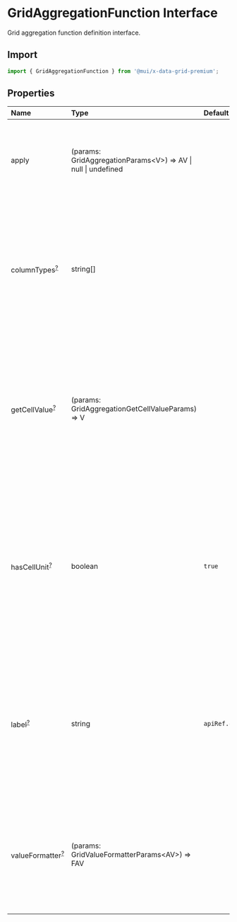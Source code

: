 # GridAggregationFunction Interface

<p class="description">Grid aggregation function definition interface.</p>

## Import

```js
import { GridAggregationFunction } from '@mui/x-data-grid-premium';
```

## Properties

| Name                                                                                                                                                                                                | Type                                                                                                  | Default                                                                                                       | Description                                                                                                                                                                                |
| :-------------------------------------------------------------------------------------------------------------------------------------------------------------------------------------------------- | :---------------------------------------------------------------------------------------------------- | :------------------------------------------------------------------------------------------------------------ | :----------------------------------------------------------------------------------------------------------------------------------------------------------------------------------------- |
| <span class="prop-name">apply [<span class="plan-premium" title="Premium plan"></span>](/x/introduction/licensing/#premium-plan)</span>                                                             | <span class="prop-type">(params: GridAggregationParams&lt;V&gt;) =&gt; AV \| null \| undefined</span> |                                                                                                               | Function that takes the current cell values and generates the aggregated value.                                                                                                            |
| <span class="prop-name optional">columnTypes<sup><abbr title="optional">?</abbr></sup> [<span class="plan-premium" title="Premium plan"></span>](/x/introduction/licensing/#premium-plan)</span>    | <span class="prop-type">string[]</span>                                                               |                                                                                                               | Column types supported by this aggregation function.<br />If not defined, all types are supported (in most cases this property should be defined).                                         |
| <span class="prop-name optional">getCellValue<sup><abbr title="optional">?</abbr></sup> [<span class="plan-premium" title="Premium plan"></span>](/x/introduction/licensing/#premium-plan)</span>   | <span class="prop-type">(params: GridAggregationGetCellValueParams) =&gt; V</span>                    |                                                                                                               | Function that allows to transform the value of the cell passed to the aggregation function applier.<br />Useful for aggregating data from multiple row fields.                             |
| <span class="prop-name optional">hasCellUnit<sup><abbr title="optional">?</abbr></sup> [<span class="plan-premium" title="Premium plan"></span>](/x/introduction/licensing/#premium-plan)</span>    | <span class="prop-type">boolean</span>                                                                | <span class="prop-default">`true`</span>                                                                      | Indicates if the aggregated value have the same unit as the cells used to generate it.<br />It can be used to apply a custom cell renderer only if the aggregated value has the same unit. |
| <span class="prop-name optional">label<sup><abbr title="optional">?</abbr></sup> [<span class="plan-premium" title="Premium plan"></span>](/x/introduction/licensing/#premium-plan)</span>          | <span class="prop-type">string</span>                                                                 | <span class="prop-default">`apiRef.current.getLocaleText('aggregationFunctionLabel{capitalize(name)})`</span> | Label of the aggregation function.<br />Will be used to add a label on the footer of the grouping column when this aggregation function is the only one being used.                        |
| <span class="prop-name optional">valueFormatter<sup><abbr title="optional">?</abbr></sup> [<span class="plan-premium" title="Premium plan"></span>](/x/introduction/licensing/#premium-plan)</span> | <span class="prop-type">(params: GridValueFormatterParams&lt;AV&gt;) =&gt; FAV</span>                 |                                                                                                               | Function that allows to apply a formatter to the aggregated value.<br />If not defined, the grid will use the formatter of the column.                                                     |
